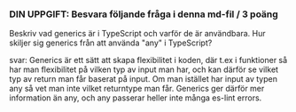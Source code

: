 ### DIN UPPGIFT: Besvara följande fråga i denna md-fil / 3 poäng

Beskriv vad generics är i TypeScript och varför de är användbara.
Hur skiljer sig generics från att använda "any" i TypeScript?

svar: Generics är ett sätt att skapa flexibilitet i koden, där t.ex i funktioner så har man flexibilitet på vilken typ av input man har, och kan därför se vilket typ av return man får baserat på input. Om man istället har input av typen any så vet man inte vilket returntype man får.
Generics ger därför mer information än any, och any passerar heller inte många es-lint errors.
